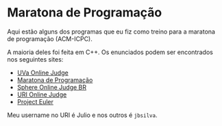 # Maratona de Programação

Aqui estão alguns dos programas que eu fiz como treino para a maratona de
programação (ACM-ICPC).

A maioria deles foi feita em C++. Os enunciados podem ser encontrados nos
seguintes sites:

*   [UVa Online Judge](http://uva.onlinejudge.org/)
*   [Maratona de Programação](http://maratona.ime.usp.br/)
*   [Sphere Online Judge BR](http://br.spoj.pl/)
*   [URI Online Judge](http://urionlinejudge.com.br/)
*   [Project Euler](https://projecteuler.net)

Meu username no URI é Julio e nos outros é `jbsilva`.
